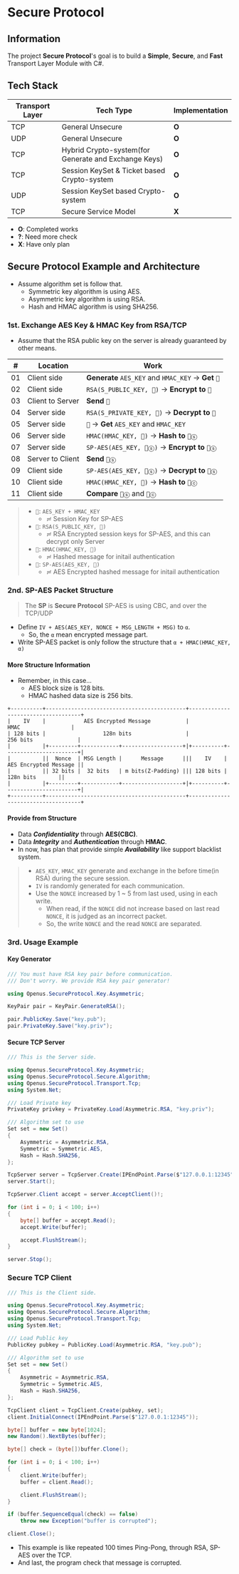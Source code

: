 ﻿# Secure Protocol

## Information

The project **Secure Protocol**'s goal is to build a **Simple**, **Secure**, and **Fast** Transport Layer Module with C#.

## Tech Stack

|Transport Layer|Tech Type                                              |Implementation |
|---------------|-------------------------------------------------------|---------------|
|TCP            |General Unsecure                                       |**O**          |
|UDP            |General Unsecure                                       |**O**          |
|TCP            |Hybrid Crypto-system(for Generate and Exchange Keys)   |**O**          |
|TCP            |Session KeySet & Ticket based Crypto-system            |**O**          |
|UDP            |Session KeySet based Crypto-system                     |**O**          |
|TCP            |Secure Service Model                                   |**X**          |

- **O**: Completed works
- **?**: Need more check
- **X**: Have only plan

## Secure Protocol Example and Architecture

- Assume algorithm set is follow that.
  - Symmetric key algorithm is using AES.
  - Asymmetric key algorithm is using RSA.
  - Hash and HMAC algorithm is using SHA256.

### 1st. Exchange AES Key & HMAC Key from RSA/TCP

- Assume that the RSA public key on the server is already guaranteed by other means.

|# |Location        |Work                                                 |
|--|----------------|-----------------------------------------------------|
|01|Client side     |**Generate** `AES_KEY` and `HMAC_KEY` → **Get** `🔑` |
|02|Client side     |`RSA(S_PUBLIC_KEY, 🔑)` → **Encrypt to** `🔐`        |
|03|Client to Server|**Send** `🔐`                                        |
|04|Server side     |`RSA(S_PRIVATE_KEY, 🔐)` → **Decrypt to** `🔑`       |
|05|Server side     |`🔑` → **Get** `AES_KEY` and `HMAC_KEY`              |
|06|Server side     |`HMAC(HMAC_KEY, 🔑)` → **Hash to** `📜ⓢ`            |
|07|Server side     |`SP-AES(AES_KEY, 📜ⓢ)` → **Encrypt to** `🔏ⓢ`      |
|08|Server to Client|**Send** `🔏ⓢ`                                      |
|09|Client side     |`SP-AES(AES_KEY, 🔏ⓢ)` → **Decrypt to** `📜ⓢ`      |
|10|Client side     |`HMAC(HMAC_KEY, 🔑)` → **Hash to** `📜ⓒ`            |
|11|Client side     |**Compare** `📜ⓢ` and `📜ⓒ`                        |

> - `🔑`: `AES_KEY + HMAC_KEY`
>   - ≓ Session Key for SP-AES
> - `🔐`: `RSA(S_PUBLIC_KEY, 🔑)`
>   - ≓ RSA Encrypted session keys for SP-AES, and this can decrypt only Server
> - `📜`: `HMAC(HMAC_KEY, 🔑)`
>   - ≓ Hashed message for initail authentication
> - `🔏`: `SP-AES(AES_KEY, 📜)`
>   - ≓ AES Encrypted hashed message for initail authentication

### 2nd. SP-AES Packet Structure
> The **SP** is **Secure Protocol**
> SP-AES is using CBC, and over the TCP/UDP

- Define `IV + AES(AES_KEY, NONCE + MSG_LENGTH + MSG)` to `α`. 
  - So, the `α` mean encrypted message part.
- Write SP-AES packet is only follow the structure that `α + HMAC(HMAC_KEY, α)`

#### More Structure Information

- Remember, in this case...
  - AES block size is 128 bits.
  - HMAC hashed data size is 256 bits.

```
+----------+--------------------------------------------+------------------------------------+
|    IV    |            AES Encrypted Message           |                HMAC                |
| 128 bits |                  128n bits                 |              256 bits              |
|          |+---------+------------+-------------------+|+----------+-----------------------+|
|          ||  Nonce  | MSG Length |      Message      |||    IV    | AES Encrypted Message ||
|          || 32 bits |  32 bits   | m bits(Z-Padding) ||| 128 bits |       128n bits       ||
|          |+---------+------------+-------------------+|+----------+-----------------------+|
+----------+--------------------------------------------+------------------------------------+
```

#### Provide from Structure

- Data ***Confidentiality*** through **AES(CBC)**.
- Data ***Integrity*** and ***Authentication*** through **HMAC**.
- In now, has plan that provide simple ***Availability*** like support blacklist system.

> - `AES_KEY`, `HMAC_KEY` generate and exchange in the before time(in RSA) during the secure session.
> - `IV` is randomly generated for each communication.
> - Use the `NONCE` increased by 1 ~ 5 from last used, using in each write.
>   - When read, if the `NONCE` did not increase based on last read `NONCE`, it is judged as an incorrect packet.
>   - So, the write `NONCE` and the read `NONCE` are separated.

### 3rd. Usage Example

#### Key Generator

```cs
/// You must have RSA key pair before communication.
/// Don't worry. We provide RSA key pair generator!

using Openus.SecureProtocol.Key.Asymmetric;

KeyPair pair = KeyPair.GenerateRSA();

pair.PublicKey.Save("key.pub");
pair.PrivateKey.Save("key.priv");

```

#### Secure TCP Server

```cs
/// This is the Server side.

using Openus.SecureProtocol.Key.Asymmetric;
using Openus.SecureProtocol.Secure.Algorithm;
using Openus.SecureProtocol.Transport.Tcp;
using System.Net;

/// Load Private key
PrivateKey privkey = PrivateKey.Load(Asymmetric.RSA, "key.priv");

/// Algorithm set to use
Set set = new Set()
{
    Asymmetric = Asymmetric.RSA,
    Symmetric = Symmetric.AES,
    Hash = Hash.SHA256,
};

TcpServer server = TcpServer.Create(IPEndPoint.Parse($"127.0.0.1:12345"), privkey, set);
server.Start();

TcpServer.Client accept = server.AcceptClient()!;

for (int i = 0; i < 100; i++)
{
    byte[] buffer = accept.Read();
    accept.Write(buffer);

    accept.FlushStream();
}

server.Stop();
```

### Secure TCP Client

```cs
/// This is the Client side.

using Openus.SecureProtocol.Key.Asymmetric;
using Openus.SecureProtocol.Secure.Algorithm;
using Openus.SecureProtocol.Transport.Tcp;
using System.Net;

/// Load Public key
PublicKey pubkey = PublicKey.Load(Asymmetric.RSA, "key.pub");

/// Algorithm set to use
Set set = new Set()
{
    Asymmetric = Asymmetric.RSA,
    Symmetric = Symmetric.AES,
    Hash = Hash.SHA256,
};

TcpClient client = TcpClient.Create(pubkey, set);
client.InitialConnect(IPEndPoint.Parse($"127.0.0.1:12345"));

byte[] buffer = new byte[1024];
new Random().NextBytes(buffer);

byte[] check = (byte[])buffer.Clone();

for (int i = 0; i < 100; i++)
{
    client.Write(buffer);
    buffer = client.Read();

    client.FlushStream();
}

if (buffer.SequenceEqual(check) == false)
    throw new Exception("buffer is corrupted");

client.Close();
```

- This example is like repeated 100 times Ping-Pong, through RSA, SP-AES over the TCP.
- And last, the program check that message is corrupted.
